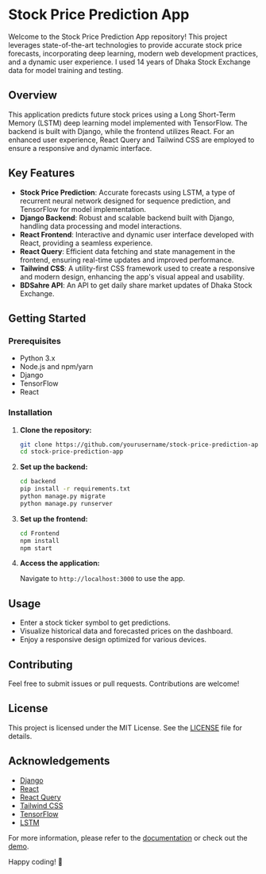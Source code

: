 # Stock Price Prediction App

Welcome to the Stock Price Prediction App repository! This project leverages state-of-the-art technologies to provide accurate stock price forecasts, incorporating deep learning, modern web development practices, and a dynamic user experience. I used 14 years of Dhaka Stock Exchange data for model training and testing.

## Overview

This application predicts future stock prices using a Long Short-Term Memory (LSTM) deep learning model implemented with TensorFlow. The backend is built with Django, while the frontend utilizes React. For an enhanced user experience, React Query and Tailwind CSS are employed to ensure a responsive and dynamic interface.

## Key Features

- **Stock Price Prediction**: Accurate forecasts using LSTM, a type of recurrent neural network designed for sequence prediction, and TensorFlow for model implementation.
- **Django Backend**: Robust and scalable backend built with Django, handling data processing and model interactions.
- **React Frontend**: Interactive and dynamic user interface developed with React, providing a seamless experience.
- **React Query**: Efficient data fetching and state management in the frontend, ensuring real-time updates and improved performance.
- **Tailwind CSS**: A utility-first CSS framework used to create a responsive and modern design, enhancing the app's visual appeal and usability.
- **BDSahre API**: An API to get daily share market updates of Dhaka Stock Exchange.

## Getting Started

### Prerequisites

- Python 3.x
- Node.js and npm/yarn
- Django
- TensorFlow
- React

### Installation

1. **Clone the repository:**

   ```bash
   git clone https://github.com/yourusername/stock-price-prediction-app.git
   cd stock-price-prediction-app
   ```

2. **Set up the backend:**

   ```bash
   cd backend
   pip install -r requirements.txt
   python manage.py migrate
   python manage.py runserver
   ```

3. **Set up the frontend:**

   ```bash
   cd Frontend
   npm install
   npm start
   ```

4. **Access the application:**

   Navigate to `http://localhost:3000` to use the app.

## Usage

- Enter a stock ticker symbol to get predictions.
- Visualize historical data and forecasted prices on the dashboard.
- Enjoy a responsive design optimized for various devices.

## Contributing

Feel free to submit issues or pull requests. Contributions are welcome!

## License

This project is licensed under the MIT License. See the [LICENSE](LICENSE) file for details.

## Acknowledgements

- [Django](https://www.djangoproject.com/)
- [React](https://reactjs.org/)
- [React Query](https://react-query.tanstack.com/)
- [Tailwind CSS](https://tailwindcss.com/)
- [TensorFlow](https://www.tensorflow.org/)
- [LSTM](https://en.wikipedia.org/wiki/Long_short_term_memory)

For more information, please refer to the [documentation](docs) or check out the [demo](https://your-demo-link.com).

Happy coding! 🚀
